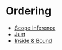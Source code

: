 # Ordering

- [Scope Inference](./scope_inference/)
- [Just](./just/)
- [Inside & Bound](./inside_bound/)
